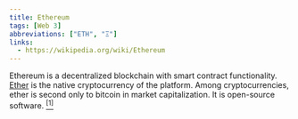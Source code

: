 ```yaml
---
title: Ethereum
tags: [Web 3]
abbreviations: ["ETH", "Ξ"]
links:
  - https://wikipedia.org/wiki/Ethereum
---
```


Ethereum is a decentralized blockchain with smart contract functionality. [Ether](/definitions/ether) is the native cryptocurrency of the platform. Among cryptocurrencies, ether is second only to bitcoin in market capitalization. It is open-source software. [<sup>[1]</sup>]({{page.links[0]}})